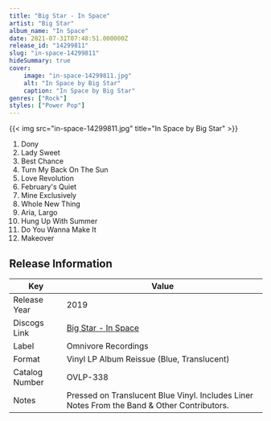 ```yaml
---
title: "Big Star - In Space"
artist: "Big Star"
album_name: "In Space"
date: 2021-07-31T07:48:51.000000Z
release_id: "14299811"
slug: "in-space-14299811"
hideSummary: true
cover:
    image: "in-space-14299811.jpg"
    alt: "In Space by Big Star"
    caption: "In Space by Big Star"
genres: ["Rock"]
styles: ["Power Pop"]
---
```


{{< img src="in-space-14299811.jpg" title="In Space by Big Star" >}}

<!-- section break -->

1. Dony
2. Lady Sweet
3. Best Chance
4. Turn My Back On The Sun
5. Love Revolution
6. February's Quiet
7. Mine Exclusively
8. Whole New Thing
9. Aria, Largo
10. Hung Up With Summer
11. Do You Wanna Make It
12. Makeover

<!-- section break -->








## Release Information
|  Key           | Value                                                |
| ---------------| ---------------------------------------------------- |
| Release Year   | 2019                                   |
| Discogs Link   | [Big Star - In Space](https://www.discogs.com/release/14299811-Big-Star-In-Space) |
| Label          | Omnivore Recordings |
| Format         | Vinyl LP Album Reissue (Blue, Translucent) |
| Catalog Number | OVLP-338 |
| Notes | Pressed on Translucent Blue Vinyl. Includes Liner Notes From the Band & Other Contributors.  |